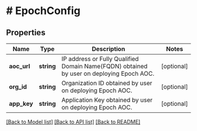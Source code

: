 # # EpochConfig

## Properties

Name | Type | Description | Notes
------------ | ------------- | ------------- | -------------
**aoc_url** | **string** | IP address or Fully Qualified Domain Name(FQDN) obtained by user on deploying Epoch AOC. | [optional]
**org_id** | **string** | Organization ID obtained by user on deploying Epoch AOC. | [optional]
**app_key** | **string** | Application Key obtained by user on deploying Epoch AOC. | [optional]

[[Back to Model list]](../../README.md#models) [[Back to API list]](../../README.md#endpoints) [[Back to README]](../../README.md)
